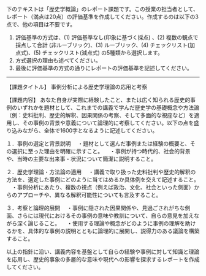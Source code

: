 下のテキストは「歴史学概論」のレポート課題です。この授業の担当者として、レポート（満点は20点）の評価基準を作成してください。作成するのは以下の3点で、他の項目は不要です。

1. 評価基準の方式は、(1) 評価基準なし(印象に基づく採点) 、(2) 複数の観点で採点して合計  (非ルーブリック)、(3) ルーブリック、(4) チェックリスト(加点式)、(5) チェックリスト(減点式) の5種類から選択します。
2. 方式選択の理由も述べてください。
3. 最後に評価基準の方式の通りにレポートの評価基準を記述してください。

---------------------------------------
【課題タイトル】
事例分析による歴史学理論の応用と考察

【課題内容】
あなた自身が実際に経験したこと、または広く知られる歴史的事例のいずれかを題材として、これまでの講義で学んだ歴史学の基礎概念や方法論（例：史料批判、歴史的解釈、因果関係の考察、そして多面的な視座など）を適用し、その事例の背景や意義について論理的に考察してください。以下の点を盛り込みながら、全体で1600字となるように記述してください。

１．事例の選定と背景説明
　・題材として選んだ事例または経験の概要と、その選択に至った理由を明確に示すこと。
　・事例が持つ時代的、社会的背景や、当時の主要な出来事・状況について簡潔に説明すること。

２．歴史学理論・方法論の適用
　・講義で取り扱った史料批判や歴史的解釈の方法を、選定した事例にどのように当てはめるか具体例を交えて記述すること。
　・事例分析にあたり、複数の視点（例えば政治、文化、社会といった側面）からのアプローチや、異なる解釈可能性についても言及すること。

３．考察と論理的展開
　・事例に隠された因果関係や、見過ごされがちな側面、さらには現代におけるその事例の意味や教訓について、自らの意見を加えながら深く論じること。
　・使用する理論や概念がどのように事例の理解を助けるかを、具体的な事例の説明とともに論理的に展開し、説得力のある議論を構築すること。

以上の指針に沿い、講義内容を基盤として自らの経験や事例に対して知識と理論を応用し、歴史的事象の多層的な意味や現代への影響を探求するレポートを作成してください。